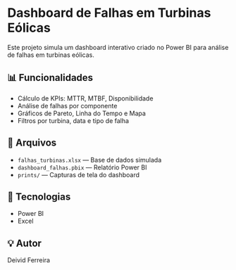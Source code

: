 # Dashboard de Falhas em Turbinas Eólicas

Este projeto simula um dashboard interativo criado no Power BI para análise de falhas em turbinas eólicas.

## 📊 Funcionalidades

- Cálculo de KPIs: MTTR, MTBF, Disponibilidade
- Análise de falhas por componente
- Gráficos de Pareto, Linha do Tempo e Mapa
- Filtros por turbina, data e tipo de falha

## 📁 Arquivos

- `falhas_turbinas.xlsx` — Base de dados simulada
- `dashboard_falhas.pbix` — Relatório Power BI
- `prints/` — Capturas de tela do dashboard

## 📌 Tecnologias

- Power BI
- Excel

## 💡 Autor

Deivid Ferreira
        
